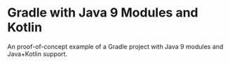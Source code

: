 # Gradle with Java 9 Modules and Kotlin

An proof-of-concept example of a Gradle project with Java 9 modules and Java+Kotlin support.

